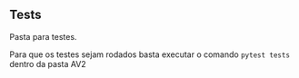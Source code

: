 ## Tests
Pasta para testes.

Para que os testes sejam rodados basta executar o comando `pytest tests` dentro da pasta AV2
